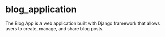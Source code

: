 # blog_application
The Blog App is a web application built with Django framework that allows users to create, manage, and share blog posts.
